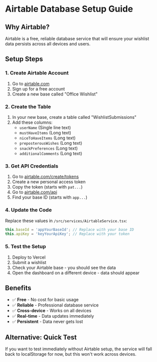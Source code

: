 # Airtable Database Setup Guide

## Why Airtable?
Airtable is a free, reliable database service that will ensure your wishlist data persists across all devices and users.

## Setup Steps

### 1. Create Airtable Account
1. Go to [airtable.com](https://airtable.com)
2. Sign up for a free account
3. Create a new base called "Office Wishlist"

### 2. Create the Table
1. In your new base, create a table called "WishlistSubmissions"
2. Add these columns:
   - `userName` (Single line text)
   - `mustHaveItems` (Long text)
   - `niceToHaveItems` (Long text)
   - `preposterousWishes` (Long text)
   - `snackPreferences` (Long text)
   - `additionalComments` (Long text)

### 3. Get API Credentials
1. Go to [airtable.com/create/tokens](https://airtable.com/create/tokens)
2. Create a new personal access token
3. Copy the token (starts with `pat...`)
4. Go to [airtable.com/api](https://airtable.com/api)
5. Find your base ID (starts with `app...`)

### 4. Update the Code
Replace these values in `/src/services/AirtableService.tsx`:

```typescript
this.baseId = 'appYourBaseId'; // Replace with your base ID
this.apiKey = 'keyYourApiKey'; // Replace with your token
```

### 5. Test the Setup
1. Deploy to Vercel
2. Submit a wishlist
3. Check your Airtable base - you should see the data
4. Open the dashboard on a different device - data should appear

## Benefits
- ✅ **Free** - No cost for basic usage
- ✅ **Reliable** - Professional database service
- ✅ **Cross-device** - Works on all devices
- ✅ **Real-time** - Data updates immediately
- ✅ **Persistent** - Data never gets lost

## Alternative: Quick Test
If you want to test immediately without Airtable setup, the service will fall back to localStorage for now, but this won't work across devices.
